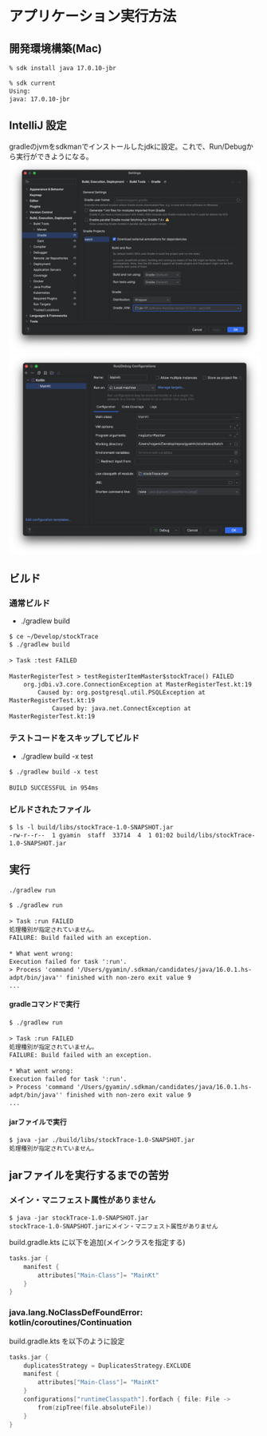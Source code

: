 # アプリケーション実行方法

## 開発環境構築(Mac)
```
% sdk install java 17.0.10-jbr
```

```
% sdk current
Using:
java: 17.0.10-jbr
```

## IntelliJ 設定
gradleのjvmをsdkmanでインストールしたjdkに設定。これで、Run/Debugから実行ができようになる。
![2024-03-11_13.58.01.png](img/2024-03-11_13.58.01.png)
![2024-03-11_13.59.49.png](img/2024-03-11_13.59.49.png)

## ビルド

### 通常ビルド
- ./gradlew build
```
$ ce ~/Develop/stockTrace
$ ./gradlew build
  
> Task :test FAILED
  
MasterRegisterTest > testRegisterItemMaster$stockTrace() FAILED
    org.jdbi.v3.core.ConnectionException at MasterRegisterTest.kt:19
        Caused by: org.postgresql.util.PSQLException at MasterRegisterTest.kt:19
            Caused by: java.net.ConnectException at MasterRegisterTest.kt:19
```

### テストコードをスキップしてビルド
- ./gradlew build -x test
```
$ ./gradlew build -x test

BUILD SUCCESSFUL in 954ms
```

### ビルドされたファイル
```
$ ls -l build/libs/stockTrace-1.0-SNAPSHOT.jar 
-rw-r--r--  1 gyamin  staff  33714  4  1 01:02 build/libs/stockTrace-1.0-SNAPSHOT.jar
```

## 実行

`./gradlew run`
```
$ ./gradlew run

> Task :run FAILED
処理種別が指定されていません。
FAILURE: Build failed with an exception.

* What went wrong:
Execution failed for task ':run'.
> Process 'command '/Users/gyamin/.sdkman/candidates/java/16.0.1.hs-adpt/bin/java'' finished with non-zero exit value 9
...
```

#### gradleコマンドで実行
```
$ ./gradlew run

> Task :run FAILED
処理種別が指定されていません。
FAILURE: Build failed with an exception.

* What went wrong:
Execution failed for task ':run'.
> Process 'command '/Users/gyamin/.sdkman/candidates/java/16.0.1.hs-adpt/bin/java'' finished with non-zero exit value 9
...
```

#### jarファイルで実行
```
$ java -jar ./build/libs/stockTrace-1.0-SNAPSHOT.jar 
処理種別が指定されていません。
```

## jarファイルを実行するまでの苦労

### メイン・マニフェスト属性がありません
```
$ java -jar stockTrace-1.0-SNAPSHOT.jar 
stockTrace-1.0-SNAPSHOT.jarにメイン・マニフェスト属性がありません
```
build.gradle.kts に以下を追加(メインクラスを指定する)
```kotlin
tasks.jar {
    manifest {
        attributes["Main-Class"]= "MainKt"
    }
}
```

### java.lang.NoClassDefFoundError: kotlin/coroutines/Continuation
build.gradle.kts を以下のように設定
```kotlin
tasks.jar {
    duplicatesStrategy = DuplicatesStrategy.EXCLUDE
    manifest {
        attributes["Main-Class"]= "MainKt"
    }
    configurations["runtimeClasspath"].forEach { file: File ->
        from(zipTree(file.absoluteFile))
    }
}
```
